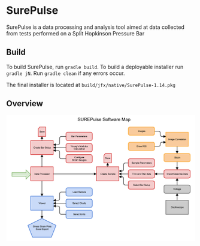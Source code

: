 # SurePulse

SurePulse is a data processing and analysis tool aimed at data collected from tests performed on a Split Hopkinson Pressure Bar

## Build
To build SurePulse, run ```gradle build```. To build a deployable installer run ```gradle jN```. Run ```gradle clean``` if any errors occur.

The final installer is located at `build/jfx/native/SurePulse-1.14.pkg`
## Overview
![Flowchart](DataProcessor/SUREPulseSoftwareFlowChart.png)

